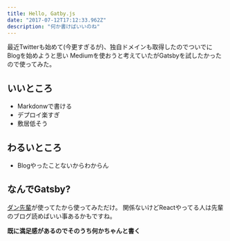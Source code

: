 ```yaml
---
title: Hello, Gatby.js
date: "2017-07-12T17:12:33.962Z"
description: "何か書けばいいのね"
---
```


最近Twitterも始めて(今更すぎるが)、独自ドメインも取得したのでついでにBlogを始めようと思い
Mediumを使おうと考えていたがGatsbyを試したかったので使ってみた。

## いいところ
- Markdonwで書ける
- デプロイ楽すぎ
- 敷居低そう

## わるいところ
- Blogやったことないからわからん

## なんでGatsby?

[ダン先輩](https://overreacted.io/)が使ってたから使ってみただけ。
関係ないけどReactやってる人は先輩のブログ読めばいい事あるかもですね。  
  
  
**既に満足感があるのでそのうち何かちゃんと書く**
